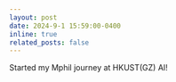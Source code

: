 ```yaml
---
layout: post
date: 2024-9-1 15:59:00-0400
inline: true
related_posts: false
---
```


Started my Mphil journey at HKUST(GZ) AI!
